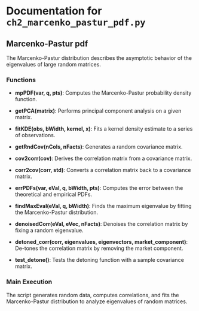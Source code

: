 # Documentation for `ch2_marcenko_pastur_pdf.py`

## Marcenko-Pastur pdf

The Marcenko-Pastur distribution describes the asymptotic behavior of the eigenvalues of large random matrices.

### Functions

- **mpPDF(var, q, pts)**: Computes the Marcenko-Pastur probability density function.

- **getPCA(matrix)**: Performs principal component analysis on a given matrix.

- **fitKDE(obs, bWidth, kernel, x)**: Fits a kernel density estimate to a series of observations.

- **getRndCov(nCols, nFacts)**: Generates a random covariance matrix.

- **cov2corr(cov)**: Derives the correlation matrix from a covariance matrix.

- **corr2cov(corr, std)**: Converts a correlation matrix back to a covariance matrix.

- **errPDFs(var, eVal, q, bWidth, pts)**: Computes the error between the theoretical and empirical PDFs.

- **findMaxEval(eVal, q, bWidth)**: Finds the maximum eigenvalue by fitting the Marcenko-Pastur distribution.

- **denoisedCorr(eVal, eVec, nFacts)**: Denoises the correlation matrix by fixing a random eigenvalue.

- **detoned_corr(corr, eigenvalues, eigenvectors, market_component)**: De-tones the correlation matrix by removing the market component.

- **test_detone()**: Tests the detoning function with a sample covariance matrix.

### Main Execution

The script generates random data, computes correlations, and fits the Marcenko-Pastur distribution to analyze eigenvalues of random matrices.